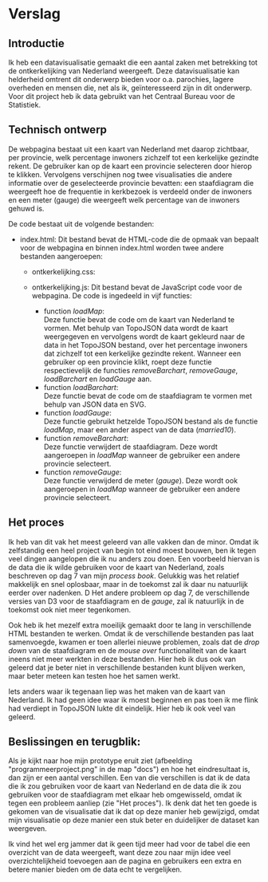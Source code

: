 # Verslag

Introductie
-----------
Ik heb een datavisualisatie gemaakt die een aantal zaken met betrekking tot de ontkerkelijking van Nederland weergeeft. Deze datavisualisatie kan helderheid omtrent dit onderwerp bieden voor 
o.a. parochies, lagere overheden en mensen die, net als ik, geïnteresseerd zijn in dit onderwerp. Voor dit project heb ik data gebruikt van het Centraal Bureau voor de Statistiek.



Technisch ontwerp
-----------------
De webpagina bestaat uit een kaart van Nederland met daarop zichtbaar, per provincie, welk percentage inwoners zichzelf tot een kerkelijke gezindte rekent. De gebruiker kan op de kaart een provincie selecteren door hierop te klikken. Vervolgens verschijnen nog twee visualisaties die andere informatie over de geselecteerde provincie bevatten:  een staafdiagram die weergeeft hoe de frequentie in kerkbezoek is verdeeld onder de inwoners en een meter (gauge) die weergeeft welk percentage van de inwoners gehuwd is.

De code bestaat uit de volgende bestanden:

* index.html:
	Dit bestand bevat de HTML-code die de opmaak van bepaalt voor de webpagina en binnen index.html worden twee andere bestanden aangeroepen:
	* ontkerkelijking.css:

	* ontkerkelijking.js:
	Dit bestand bevat de JavaScript code voor de webpagina. De code is ingedeeld in vijf functies:
		*	function *loadMap*:  
		      Deze functie bevat de code om de kaart van Nederland te vormen. Met behulp van TopoJSON data wordt de kaart weergegeven en vervolgens wordt de kaart gekleurd naar de data in het TopoJSON bestand, over het percentage inwoners dat zichzelf tot een kerkelijke gezindte rekent. Wanneer een gebruiker op een provincie klikt, roept deze functie respectievelijk de functies *removeBarchart*, *removeGauge*, *loadBarchart* en *loadGauge* aan. 
		*	function *loadBarchart*:  
			  Deze functie bevat de code om de staafdiagram te vormen met behulp van JSON data en SVG.
		*	function *loadGauge*:  
			  Deze functie gebruikt hetzelde TopoJSON bestand als de functie *loadMap*, maar een ander aspect van de data (*married10*).
		*	function *removeBarchart*:  
			  Deze functie verwijdert de staafdiagram. Deze wordt aangeroepen in *loadMap* wanneer de gebruiker een andere provincie selecteert.
		*	function *removeGauge*:  
			  Deze functie verwijderd de meter (*gauge*). Deze wordt ook aangeroepen in *loadMap* wanneer de gebruiker een andere provincie selecteert.


Het proces
----------
Ik heb van dit vak het meest geleerd van alle vakken dan de minor. Omdat ik zelfstandig een heel project van begin tot eind moest bouwen, ben ik tegen veel dingen aangelopen die ik nu anders zou doen. Een voorbeeld hiervan is de data die ik wilde gebruiken voor de kaart van Nederland, zoals beschreven op dag 7 van mijn *process book*. Gelukkig was het relatief makkelijk en snel oplosbaar, maar in de toekomst zal ik daar nu natuurlijk eerder over nadenken. D
Het andere probleem op dag 7, de verschillende versies van D3 voor de staafdiagram en de *gauge*, zal ik natuurlijk in de toekomst ook niet meer tegenkomen.

Ook heb ik het mezelf extra moeilijk gemaakt door te lang in verschillende HTML bestanden te werken. Omdat ik de verschillende bestanden pas laat samenvoegde, kwamen er toen allerlei nieuwe problemen, zoals dat de *drop down* van de staafdiagram en de *mouse over* functionaliteit van de kaart ineens niet meer werkten in deze bestanden. Hier heb ik dus ook van geleerd dat je beter niet in verschillende bestanden kunt blijven werken, maar beter meteen kan testen hoe het samen werkt.

Iets anders waar ik tegenaan liep was het maken van de kaart van Nederland. Ik had geen idee waar ik moest beginnen en pas toen ik me flink had verdiept in TopoJSON lukte dit eindelijk. Hier heb ik ook veel van geleerd. 


Beslissingen en terugblik:
-------------------------
Als je kijkt naar hoe mijn prototype eruit ziet (afbeelding "programmeerproject.png" in de map "docs") en hoe het eindresultaat is, dan zijn er een aantal verschillen. Een van die verschillen is dat ik de data die ik zou gebruiken voor de kaart van Nederland en de data die ik zou gebruiken voor de staafdiagram met elkaar heb omgewisseld, omdat ik tegen een probleem aanliep (zie "Het proces"). Ik denk dat het ten goede is gekomen van de visualisatie dat ik dat op deze manier heb gewijzigd, omdat mijn visualisatie op deze manier een stuk beter en duidelijker de dataset kan weergeven.

Ik vind het wel erg jammer dat ik geen tijd meer had voor de tabel die een overzicht van de data weergeeft, want deze zou naar mijn idee veel overzichtelijkheid toevoegen aan de pagina en gebruikers een extra en betere manier bieden om de data echt te vergelijken. 
